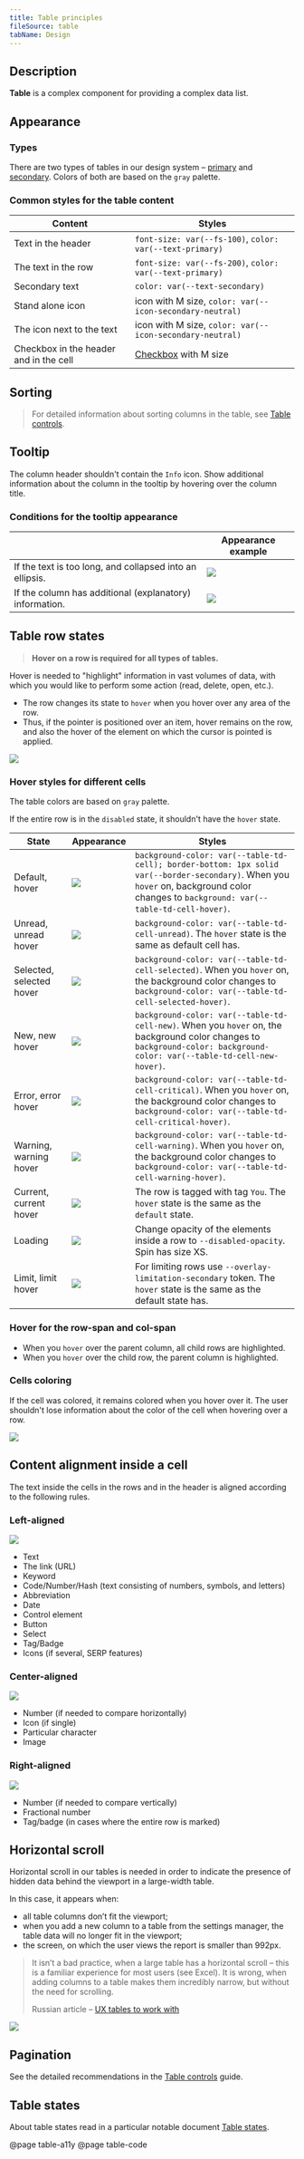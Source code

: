 ```yaml
---
title: Table principles
fileSource: table
tabName: Design
---
```


## Description

**Table** is a complex component for providing a complex data list.

## Appearance

### Types

There are two types of tables in our design system – [primary](../table-primary/) and [secondary](../table-secondary/). Colors of both are based on the `gray` palette.

### Common styles for the table content

| Content                                | Styles                                                   |
| -------------------------------------- | -------------------------------------------------------- |
| Text in the header                     | `font-size: var(--fs-100)`, `color: var(--text-primary)` |
| The text in the row                    | `font-size: var(--fs-200)`, `color: var(--text-primary)` |
| Secondary text                         | `color: var(--text-secondary)`                           |
| Stand alone icon                       | icon with M size, `color: var(--icon-secondary-neutral)` |
| The icon next to the text              | icon with M size, `color: var(--icon-secondary-neutral)` |
| Checkbox in the header and in the cell | [Checkbox](/components/checkbox/) with M size            |

## Sorting

> For detailed information about sorting columns in the table, see [Table controls](/table-group/table-controls/).

## Tooltip

The column header shouldn't contain the `Info` icon. Show additional information about the column in the tooltip by hovering over the column title.

### Conditions for the tooltip appearance

|                                                          | Appearance example        |
| -------------------------------------------------------- | ------------------------- |
| If the text is too long, and collapsed into an ellipsis. | ![](static/tooltip-1.png) |
| If the column has additional (explanatory) information.  | ![](static/tooltip-2.png) |

## Table row states

> **Hover on a row is required for all types of tables.**

Hover is needed to "highlight" information in vast volumes of data, with which you would like to perform some action (read, delete, open, etc.).

- The row changes its state to `hover` when you hover over any area of the row.
- Thus, if the pointer is positioned over an item, hover remains on the row, and also the hover of the element on which the cursor is pointed is applied.

![](static/tr-hover-all.png)

### Hover styles for different cells

The table colors are based on `gray` palette.

If the entire row is in the `disabled` state, it shouldn't have the `hover` state.

| State                    | Appearance                     | Styles                                                                                                                                                                                 |
| ------------------------ | ------------------------------ | -------------------------------------------------------------------------------------------------------------------------------------------------------------------------------------- |
| Default, hover           | ![](static/default-hover.png)  | `background-color: var(--table-td-cell); border-bottom: 1px solid var(--border-secondary)`. When you `hover` on, background color changes to `background: var(--table-td-cell-hover)`. |
| Unread, unread hover     | ![](static/unread-hover.png)   | `background-color: var(--table-td-cell-unread)`. The `hover` state is the same as default cell has.                                                                                    |
| Selected, selected hover | ![](static/selected-hover.png) | `background-color: var(--table-td-cell-selected)`. When you `hover` on, the background color changes to `background-color: var(--table-td-cell-selected-hover)`.                       |
| New, new hover           | ![](static/new-hover.png)      | `background-color: var(--table-td-cell-new)`. When you `hover` on, the background color changes to `background-color: background-color: var(--table-td-cell-new-hover)`.               |
| Error, error hover       | ![](static/danger-hover.png)   | `background-color: var(--table-td-cell-critical)`. When you `hover` on, the background color changes to `background-color: var(--table-td-cell-critical-hover)`.                       |
| Warning, warning hover   | ![](static/warning-hover.png)  | `background-color: var(--table-td-cell-warning)`. When you `hover` on, the background color changes to `background-color: var(--table-td-cell-warning-hover)`.                         |
| Current, current hover   | ![](static/current-hover.png)  | The row is tagged with tag `You`. The `hover` state is the same as the `default` state.                                                                                                |
| Loading                  | ![](static/loading-hover.png)  | Change opacity of the elements inside a row to `--disabled-opacity`. Spin has size XS.                                                                                                 |
| Limit, limit hover       | ![](static/limit.png)          | For limiting rows use `--overlay-limitation-secondary` token. The `hover` state is the same as the default state has.                                                                  |

### Hover for the row-span and col-span

- When you `hover` over the parent column, all child rows are highlighted.
- When you `hover` over the child row, the parent column is highlighted.

### Cells coloring

If the cell was colored, it remains colored when you hover over it. The user shouldn't lose information about the color of the cell when hovering over a row.

![](static/td-style-hover.png)

## Content alignment inside a cell

The text inside the cells in the rows and in the header is aligned according to the following rules.

### Left-aligned

![](static/table-left.png)

- Text
- The link (URL)
- Keyword
- Code/Number/Hash (text consisting of numbers, symbols, and letters)
- Abbreviation
- Date
- Control element
- Button
- Select
- Tag/Badge
- Icons (if several, SERP features)

### Center-aligned

![](static/table-center.png)

- Number (if needed to compare horizontally)
- Icon (if single)
- Particular character
- Image

### Right-aligned

![](static/table-right.png)

- Number (if needed to compare vertically)
- Fractional number
- Tag/badge (in cases where the entire row is marked)

## Horizontal scroll

Horizontal scroll in our tables is needed in order to indicate the presence of hidden data behind the viewport in a large-width table.

In this case, it appears when:

- all table columns don’t fit the viewport;
- when you add a new column to a table from the settings manager, the table data will no longer fit in the viewport;
- the screen, on which the user views the report is smaller than 992px.

> It isn’t a bad practice, when a large table has a horizontal scroll – this is a familiar experience for most users (see Excel). It is wrong, when adding columns to a table makes them incredibly narrow, but without the need for scrolling.
>
> Russian article – [UX tables to work with](https://designpub.ru/ux-%D1%82%D0%B0%D0%B1%D0%BB%D0%B8%D1%86-%D1%81-%D0%BA%D0%BE%D1%82%D0%BE%D1%80%D1%8B%D0%BC%D0%B8-%D1%80%D0%B0%D0%B1%D0%BE%D1%82%D0%B0%D1%8E%D1%82-%D1%87%D0%B0%D1%81%D1%82%D1%8C-1-%D0%BF%D1%80%D0%BE%D1%81%D0%BC%D0%BE%D1%82%D1%80-%D0%B4%D0%B0%D0%BD%D0%BD%D1%8B%D1%85-5ea60df37f12)

![](static/scroll-horizontal.png)

## Pagination

See the detailed recommendations in the [Table controls](/table-group/table-controls/#acbb81) guide.

## Table states

About table states read in a particular notable document [Table states](/table-group/table-states/).

@page table-a11y
@page table-code
